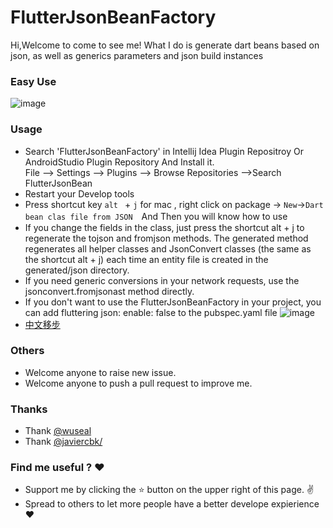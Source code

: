 
# FlutterJsonBeanFactory

Hi,Welcome to come to see me!
What I do is generate dart beans based on json, as well as generics parameters and json build instances


### Easy Use
![image](https://github.com/zhangruiyu/FlutterJsonBeanFactory/blob/master/beantojson_factory.gif)


### Usage
* Search 'FlutterJsonBeanFactory' in Intellij Idea Plugin Repositroy Or AndroidStudio Plugin Repository And Install it.</br>
    File --> Settings --> Plugins --> Browse Repositories -->Search FlutterJsonBean
* Restart your Develop tools 
* Press shortcut key `alt ` + `j` for mac  , right click on package -> `New`->`Dart bean clas file from JSON`　And Then you will know how to use
* If you change the fields in the class, just press the shortcut alt + j to regenerate the tojson and fromjson methods. The generated method regenerates all helper classes and JsonConvert classes (the same as the shortcut alt + j) each time an entity file is created in the generated/json directory.
* If you need generic conversions in your network requests, use the jsonconvert.fromjsonast method directly.
* If you don't want to use the FlutterJsonBeanFactory in your project, you can add fluttering json: enable: false to the pubspec.yaml file
![image](https://github.com/zhangruiyu/FlutterJsonBeanFactory/blob/master/filter_json_config.png)
* [中文移步](https://www.jianshu.com/p/14cbcbaa74b7)

### Others
* Welcome anyone to raise new issue.
* Welcome anyone to push a pull request to improve me.

### Thanks
* Thank [@wuseal](https://github.com/wuseal/JsonToKotlinClass) 
* Thank [@javiercbk/](https://github.com/javiercbk/json_to_dart) 

### Find me useful ? :heart:
* Support me by clicking the :star: button on the upper right of this page. :v:
* Spread to others to let more people have a better develope expierience :heart: